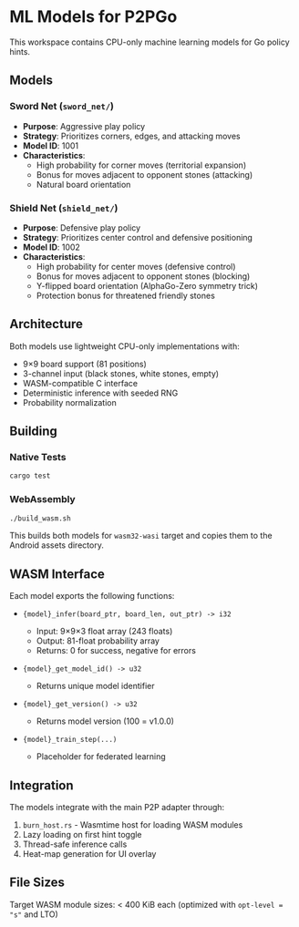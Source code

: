 # ML Models for P2PGo

This workspace contains CPU-only machine learning models for Go policy hints.

## Models

### Sword Net (`sword_net/`)
- **Purpose**: Aggressive play policy
- **Strategy**: Prioritizes corners, edges, and attacking moves
- **Model ID**: 1001
- **Characteristics**: 
  - High probability for corner moves (territorial expansion)
  - Bonus for moves adjacent to opponent stones (attacking)
  - Natural board orientation

### Shield Net (`shield_net/`)
- **Purpose**: Defensive play policy  
- **Strategy**: Prioritizes center control and defensive positioning
- **Model ID**: 1002
- **Characteristics**:
  - High probability for center moves (defensive control)
  - Bonus for moves adjacent to opponent stones (blocking)
  - Y-flipped board orientation (AlphaGo-Zero symmetry trick)
  - Protection bonus for threatened friendly stones

## Architecture

Both models use lightweight CPU-only implementations with:
- 9×9 board support (81 positions)
- 3-channel input (black stones, white stones, empty)
- WASM-compatible C interface
- Deterministic inference with seeded RNG
- Probability normalization

## Building

### Native Tests
```bash
cargo test
```

### WebAssembly
```bash
./build_wasm.sh
```

This builds both models for `wasm32-wasi` target and copies them to the Android assets directory.

## WASM Interface

Each model exports the following functions:

- `{model}_infer(board_ptr, board_len, out_ptr) -> i32`
  - Input: 9×9×3 float array (243 floats)
  - Output: 81-float probability array
  - Returns: 0 for success, negative for errors

- `{model}_get_model_id() -> u32`
  - Returns unique model identifier

- `{model}_get_version() -> u32` 
  - Returns model version (100 = v1.0.0)

- `{model}_train_step(...)` 
  - Placeholder for federated learning

## Integration

The models integrate with the main P2P adapter through:
1. `burn_host.rs` - Wasmtime host for loading WASM modules
2. Lazy loading on first hint toggle
3. Thread-safe inference calls
4. Heat-map generation for UI overlay

## File Sizes

Target WASM module sizes: < 400 KiB each (optimized with `opt-level = "s"` and LTO)
